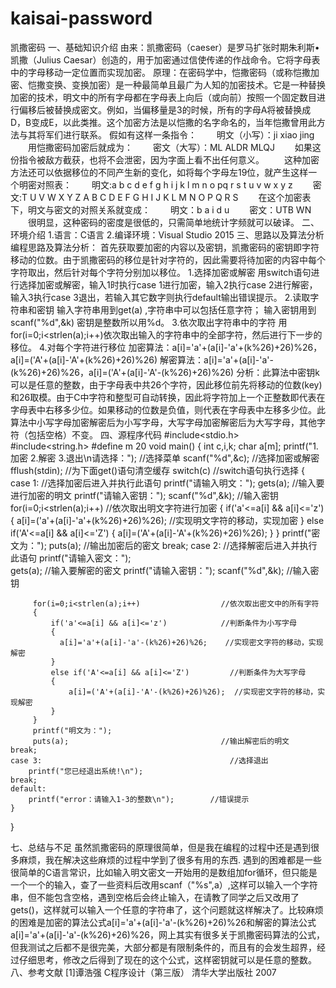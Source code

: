 # kaisai-password
凯撒密码
一、基础知识介绍
由来：凯撒密码（caeser）是罗马扩张时期朱利斯•凯撒（Julius Caesar）创造的，用于加密通过信使传递的作战命令。它将字母表中的字母移动一定位置而实现加密。
原理：在密码学中，恺撒密码（或称恺撒加密、恺撒变换、变换加密）是一种最简单且最广为人知的加密技术。它是一种替换加密的技术，明文中的所有字母都在字母表上向后（或向前）按照一个固定数目进行偏移后被替换成密文。例如，当偏移量是3的时候，所有的字母A将被替换成D，B变成E，以此类推。这个加密方法是以恺撒的名字命名的，当年恺撒曾用此方法与其将军们进行联系。
假如有这样一条指令：
　　明文（小写）：ji xiao jing
　　用恺撒密码加密后就成为：
　　密文（大写）：ML ALDR MLQJ
　　如果这份指令被敌方截获，也将不会泄密，因为字面上看不出任何意义。
　　这种加密方法还可以依据移位的不同产生新的变化，如将每个字母左19位，就产生这样一个明密对照表：
　　明文:a b c d e f g h i j k l m n o pq r s t u v w x y z
　　密文:T U V W X Y Z A B C D E F G H I J K L M N O P Q R S
　　在这个加密表下，明文与密文的对照关系就变成：
　　明文：b a i d u
　　密文：UTB WN
　　很明显，这种密码的密度是很低的，只需简单地统计字频就可以破译。
二、环境介绍
1.语言：C语言
2.编译环境：Visual Studio 2015
三、思路以及算法分析
编程思路及算法分析：
首先获取要加密的内容以及密钥，凯撒密码的密钥即字符移动的位数。由于凯撒密码的移位是针对字符的，因此需要将待加密的内容中每个字符取出，然后针对每个字符分别加以移位。
1.选择加密或解密
用switch语句进行选择加密或解密，输入1时执行case 1进行加密，输入2执行case 2进行解密，输入3执行case 3退出，若输入其它数字则执行default输出错误提示。
2.读取字符串和密钥
输入字符串用到get(a) ,字符串中可以包括任意字符；
输入密钥用到scanf("%d",&k) 密钥是整数所以用%d。
3.依次取出字符串中的字符
用for(i=0;i<strlen(a);i++)依次取出输入的字符串中的全部字符，然后进行下一步的移位。
4.对每个字符进行移位
加密算法：a[i]='a'+(a[i]-'a'+(k%26)+26)%26，a[i]=('A'+(a[i]-'A'+(k%26)+26)%26)
解密算法：a[i]='a'+(a[i]-'a'-(k%26)+26)%26，a[i]=('A'+(a[i]-'A'-(k%26)+26)%26)
分析：此算法中密钥k可以是任意的整数，由于字母表中共26个字符，因此移位前先将移动的位数(key)和26取模。由于C中字符和整型可自动转换，因此将字符加上一个正整数即代表在字母表中右移多少位。如果移动的位数是负值，则代表在字母表中左移多少位。此算法中小写字母加密解密后为小写字母，大写字母加密解密后为大写字母，其他字符（包括空格）不变。
四、源程序代码
#include<stdio.h>  
#include<string.h> 
#define m 20
void main()
{
	int c,i,k;
	char a[m];
	printf("1.加密 2.解密 3.退出\n请选择：");      //选择菜单
	scanf("%d",&c);                             //选择加密或解密
	fflush(stdin);                            //为下面get()语句清空缓存
	switch(c)                                   //switch语句执行选择
	{
	case 1:                                         //选择加密后进入并执行此语句
        printf("请输入明文："); 
         gets(a);                                 //输入要进行加密的明文
		printf("请输入密钥：");
		 scanf("%d",&k);                        //输入密钥
         for(i=0;i<strlen(a);i++)                //依次取出明文字符进行加密
		 {
			 if('a'<=a[i] && a[i]<='z')
			 {
               a[i]=('a'+(a[i]-'a'+(k%26)+26)%26);     //实现明文字符的移动，实现加密
			 }
			 else if('A'<=a[i] && a[i]<='Z')
			 {
				 a[i]=('A'+(a[i]-'A'+(k%26)+26)%26);
			 }
		 }
		 printf("密文为：");
		 puts(a);                                 //输出加密后的密文
	break;
	case 2:                                         //选择解密后进入并执行此语句
        printf("请输入密文：");              
         gets(a);                                  //输入要解密的密文
		printf("请输入密钥：");
		 scanf("%d",&k);                             //输入密钥

         for(i=0;i<strlen(a);i++)                  //依次取出密文中的所有字符
		 {
			 if('a'<=a[i] && a[i]<='z')            //判断条件为小写字母
			 {
               a[i]='a'+(a[i]-'a'-(k%26)+26)%26;    //实现密文字符的移动，实现解密
			 }
			 else if('A'<=a[i] && a[i]<='Z')         //判断条件为大写字母
			 {
				 a[i]=('A'+(a[i]-'A'-(k%26)+26)%26);  //实现密文字符的移动，实现解密 
			 }
		 }
		 printf("明文为：");       
		 puts(a);                                  //输出解密后的明文
	break;
	case 3:                                          //选择退出
		printf("您已经退出系统!\n");              
	break;
	default:
		printf("error：请输入1-3的整数\n");        //错误提示
	}
}

七、总结与不足
虽然凯撒密码的原理很简单，但是我在编程的过程中还是遇到很多麻烦，我在解决这些麻烦的过程中学到了很多有用的东西.
遇到的困难都是一些很简单的C语言常识，比如输入明文密文一开始用的是数组加for循环，但只能是一个一个的输入，查了一些资料后改用scanf（"%s",a）,这样可以输入一个字符串，但不能包含空格，遇到空格后会终止输入，在请教了同学之后又改用了gets()，这样就可以输入一个任意的字符串了，这个问题就这样解决了。比较麻烦的困难是加密的算法公式a[i]='a'+(a[i]-'a'-(k%26)+26)%26和解密的算法公式a[i]='a'+(a[i]-'a'-(k%26)+26)%26，网上其实有很多关于凯撒密码算法的公式，但我测试之后都不是很完美，大部分都是有限制条件的，而且有的会发生超界，经过仔细思考，修改之后得到了现在的这个公式，这样密钥就可以是任意的整数。
八、参考文献
[1]谭浩强 C程序设计（第三版） 清华大学出版社 2007







